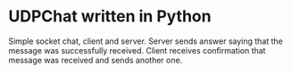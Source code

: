 # UDPChat written in Python

Simple socket chat, client and server. Server sends answer saying that the message was successfully received. Client receives confirmation that message was received and sends another one.
